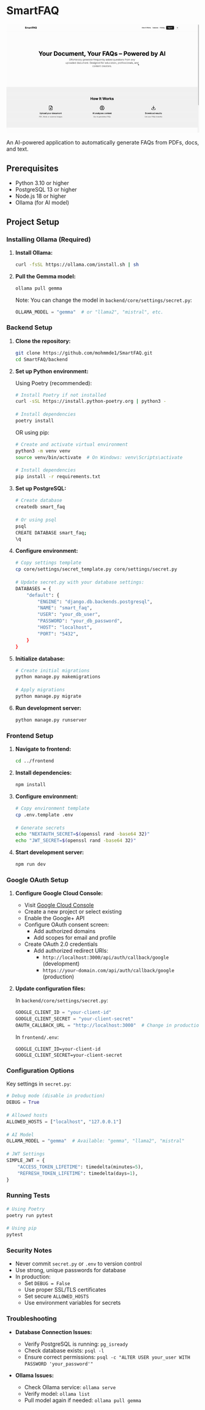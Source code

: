 # SmartFAQ

![SmartFAQ Demo](smart_faq_demo.gif)

An AI-powered application to automatically generate FAQs from PDFs, docs, and text.

## Prerequisites

- Python 3.10 or higher
- PostgreSQL 13 or higher
- Node.js 18 or higher
- Ollama (for AI model)

## Project Setup

### Installing Ollama (Required)

1. **Install Ollama:**
   ```bash
   curl -fsSL https://ollama.com/install.sh | sh
   ```

2. **Pull the Gemma model:**
   ```bash
   ollama pull gemma
   ```

   Note: You can change the model in `backend/core/settings/secret.py`:
   ```python
   OLLAMA_MODEL = "gemma"  # or "llama2", "mistral", etc.
   ```

### Backend Setup

1. **Clone the repository:**
    ```bash
    git clone https://github.com/mohmmde1/SmartFAQ.git
    cd SmartFAQ/backend
    ```

2. **Set up Python environment:**

    Using Poetry (recommended):
    ```bash
    # Install Poetry if not installed
    curl -sSL https://install.python-poetry.org | python3 -

    # Install dependencies
    poetry install
    ```

    OR using pip:
    ```bash
    # Create and activate virtual environment
    python3 -m venv venv
    source venv/bin/activate  # On Windows: venv\Scripts\activate

    # Install dependencies
    pip install -r requirements.txt
    ```

3. **Set up PostgreSQL:**
    ```bash
    # Create database
    createdb smart_faq

    # Or using psql
    psql
    CREATE DATABASE smart_faq;
    \q
    ```

4. **Configure environment:**
    ```bash
    # Copy settings template
    cp core/settings/secret_template.py core/settings/secret.py

    # Update secret.py with your database settings:
    DATABASES = {
        "default": {
            "ENGINE": "django.db.backends.postgresql",
            "NAME": "smart_faq",
            "USER": "your_db_user",
            "PASSWORD": "your_db_password",
            "HOST": "localhost",
            "PORT": "5432",
        }
    }
    ```

5. **Initialize database:**
    ```bash
    # Create initial migrations
    python manage.py makemigrations

    # Apply migrations
    python manage.py migrate
    ```

6. **Run development server:**
    ```bash
    python manage.py runserver
    ```

### Frontend Setup

1. **Navigate to frontend:**
    ```bash
    cd ../frontend
    ```

2. **Install dependencies:**
    ```bash
    npm install
    ```

3. **Configure environment:**
    ```bash
    # Copy environment template
    cp .env.template .env

    # Generate secrets
    echo "NEXTAUTH_SECRET=$(openssl rand -base64 32)"
    echo "JWT_SECRET=$(openssl rand -base64 32)"
    ```

4. **Start development server:**
    ```bash
    npm run dev
    ```

### Google OAuth Setup

1. **Configure Google Cloud Console:**
    - Visit [Google Cloud Console](https://console.cloud.google.com/)
    - Create a new project or select existing
    - Enable the Google+ API
    - Configure OAuth consent screen:
        - Add authorized domains
        - Add scopes for email and profile
    - Create OAuth 2.0 credentials
        - Add authorized redirect URIs:
            - `http://localhost:3000/api/auth/callback/google` (development)
            - `https://your-domain.com/api/auth/callback/google` (production)

2. **Update configuration files:**

    In `backend/core/settings/secret.py`:
    ```python
    GOOGLE_CLIENT_ID = "your-client-id"
    GOOGLE_CLIENT_SECRET = "your-client-secret"
    OAUTH_CALLBACK_URL = "http://localhost:3000"  # Change in production
    ```

    In `frontend/.env`:
    ```env
    GOOGLE_CLIENT_ID=your-client-id
    GOOGLE_CLIENT_SECRET=your-client-secret
    ```

### Configuration Options

Key settings in `secret.py`:
```python
# Debug mode (disable in production)
DEBUG = True

# Allowed hosts
ALLOWED_HOSTS = ["localhost", "127.0.0.1"]

# AI Model
OLLAMA_MODEL = "gemma"  # Available: "gemma", "llama2", "mistral"

# JWT Settings
SIMPLE_JWT = {
    "ACCESS_TOKEN_LIFETIME": timedelta(minutes=5),
    "REFRESH_TOKEN_LIFETIME": timedelta(days=1),
}
```

### Running Tests

```bash
# Using Poetry
poetry run pytest

# Using pip
pytest
```

### Security Notes

- Never commit `secret.py` or `.env` to version control
- Use strong, unique passwords for database
- In production:
  - Set `DEBUG = False`
  - Use proper SSL/TLS certificates
  - Set secure `ALLOWED_HOSTS`
  - Use environment variables for secrets

### Troubleshooting

- **Database Connection Issues:**
  - Verify PostgreSQL is running: `pg_isready`
  - Check database exists: `psql -l`
  - Ensure correct permissions: `psql -c "ALTER USER your_user WITH PASSWORD 'your_password'"`

- **Ollama Issues:**
  - Check Ollama service: `ollama serve`
  - Verify model: `ollama list`
  - Pull model again if needed: `ollama pull gemma`
